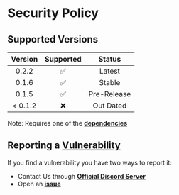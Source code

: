 # Security Policy

## Supported Versions

| Version |     Supported      |   Status    |
|:-------:|:------------------:|:-----------:|
|  0.2.2  | :white_check_mark: |   Latest    |
|  0.1.6  | :white_check_mark: |   Stable    |
|  0.1.5  | :white_check_mark: | Pre-Release |
| < 0.1.2 |        :x:         |  Out Dated  |

Note: Requires one of the 
**[dependencies](https://github.com/Modern-Realm/discord_btns_menus#required-dependencies)**

## Reporting a <u>Vulnerability</u>

If you find a vulnerability you have two ways to report it:

- Contact Us through **[Official Discord Server](https://discord.gg/GVMWx5EaAN)**
- Open an **[issue](https://github.com/Modern-Realm/discord_btns_menus/issues/new/choose)**
